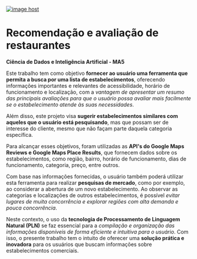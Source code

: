 <a href="https://imgbox.com/krMhDCkG" target="_blank"><img src="https://images2.imgbox.com/78/b0/krMhDCkG_o.png" alt="image host"/></a>

# <b>Recomendação e avaliação de restaurantes</b> 

**Ciência de Dados e Inteligência Artificial - MA5**

Este trabalho tem como objetivo <b>fornecer ao usuário uma ferramenta que permita a busca por uma lista de estabelecimentos</b>, oferecendo informações importantes e relevantes de acessibilidade, horário de funcionamento e localização, com a <i>vantagem de apresentar um resumo das principais avaliações para que o usuário possa avaliar mais facilmente se o estabelecimento atende às suas necessidades</i>.

Além disso, este projeto visa <b>sugerir estabelecimentos similares com aqueles que o usuário está pesquisando</b>, mas que possam ser de interesse do cliente, mesmo que não façam parte daquela categoria específica.

Para alcançar esses objetivos, foram utilizadas as <b>API's do Google Maps Reviews e Google Maps Place Results</b>, que fornecem dados sobre os estabelecimentos, como região, bairro, horário de funcionamento, dias de funcionamento, categoria, preço, entre outros.

Com base nas informações fornecidas, o usuário também poderá utilizar esta ferramenta para realizar <b>pesquisas de mercado</b>, como por exemplo, ao considerar a abertura de um novo estabelecimento. Ao observar as categorias e localizações de outros estabelecimentos, é possível <i>evitar lugares de muita concorrência e explorar regiões com alta demanda e pouca concorrência</i>.

Neste contexto, o uso da <b>tecnologia de Processamento de Linguagem Natural (PLN)</b> se faz essencial para a <i>compilação e organização das informações disponíveis de forma eficiente e intuitiva para o usuário</i>. Com isso, o presente trabalho tem o intuito de oferecer uma <b>solução prática e inovadora</b> para os usuários que buscam informações sobre estabelecimentos comerciais.
